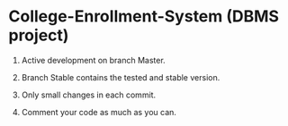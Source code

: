# College-Enrollment-System (DBMS project)

1) Active development on branch Master.

2) Branch Stable contains the tested and stable version.

3) Only small changes in each commit.

4) Comment your code as much as you can.
